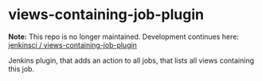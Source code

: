 views-containing-job-plugin
=======================

**Note:** This repo is no longer maintained. Development continues here: [jenkinsci / views-containing-job-plugin](https://github.com/jenkinsci/views-containing-job-plugin)

Jenkins plugin, that adds an action to all jobs, that lists all views containing this job.
